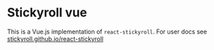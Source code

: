 # Stickyroll vue

This is a Vue.js implementation of `react-stickyroll`.
For user docs see [stickyroll.github.io/react-stickyroll](https://stickyroll.github.io/react-stickyroll)
